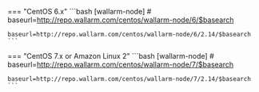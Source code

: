 === "CentOS 6.x"
    ```bash
    [wallarm-node]
    # baseurl=http://repo.wallarm.com/centos/wallarm-node/6/$basearch

    baseurl=http://repo.wallarm.com/centos/wallarm-node/6/2.14/$basearch
    ```
=== "CentOS 7.x or Amazon Linux 2"
    ```bash
    [wallarm-node]
    # baseurl=http://repo.wallarm.com/centos/wallarm-node/7/$basearch

    baseurl=http://repo.wallarm.com/centos/wallarm-node/7/2.14/$basearch
    ```